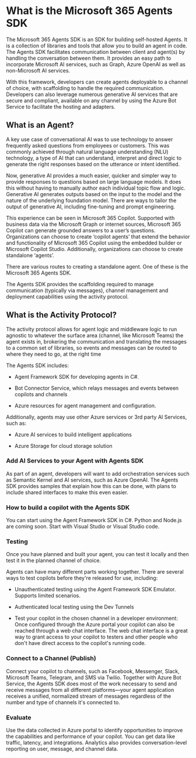 # What is the Microsoft 365 Agents SDK

The Microsoft 365 Agents SDK is an SDK for building self-hosted Agents. It is a collection of libraries and tools that allow you to build an agent in code. The Agents SDK facilitates communication between client and agent(s) by handling the conversation between them. It provides an easy path to incorporate Microsoft AI services, such as Graph, Azure OpenAI as well as non-Microsoft AI services.  

With this framework, developers can create agents deployable to a channel of choice, with scaffolding to handle the required communication. Developers can also leverage numerous generative AI services that are secure and compliant, available on any channel by using the Azure Bot Service to facilitate the hosting and adapters.  

## What is an Agent?

A key use case of conversational AI was to use technology to answer frequently asked questions from employees or customers. This was commonly achieved through natural language understanding (NLU) technology, a type of AI that can understand, interpret and direct logic to generate the right responses based on the utterance or intent identified.  

Now, generative AI provides a much easier, quicker and simpler way to provide responses to questions based on large language models. It does this without having to manually author each individual topic flow and logic. Generative AI generates outputs based on the input to the model and the nature of the underlying foundation model. There are ways to tailor the output of generative AI, including fine-tuning and prompt engineering. 

This experience can be seen in Microsoft 365 Copilot.  Supported with business data via the Microsoft Graph or internet sources, Microsoft 365 Copilot can generate grounded answers to a user’s questions. Organizations can choose to create ‘copilot agents’ that extend the behavior and functionality of Microsoft 365 Copilot using the embedded builder or Microsoft Copilot Studio. Additionally, organizations can choose to create standalone ‘agents’. 

There are various routes to creating a standalone agent. One of these is the Microsoft 365 Agents SDK.

The Agents SDK provides the scaffolding required to manage communication (typically via messages), channel management and deployment capabilities using the activity protocol. 

## What is the Activity Protocol?

The activity protocol allows for agent logic and middleware logic to run agnostic to whatever the surface area (channel, like Microsoft Teams) the agent exists in, brokering the communication and translating the messages to a common set of libraries, so events and messages can be routed to where they need to go, at the right time

The Agents SDK includes: 

- Agent Framework SDK for developing agents in C#. 

- Bot Connector Service, which relays messages and events between copilots and channels 

- Azure resources for agent management and configuration. 

Additionally, agents may use other Azure services or 3rd party AI Services, such as: 

- Azure AI services to build intelligent applications 

- Azure Storage for cloud storage solution 

### Add AI Services to your Agent with Agents SDK

As part of an agent, developers will want to add orchestration services such as Semantic Kernel and AI services, such as Azure OpenAI. The Agents SDK provides samples that explain how this can be done, with plans to include shared interfaces to make this even easier.  

### How to build a copilot with the Agents SDK

You can start using the Agent Framework SDK in C#. Python and Node.js are coming soon. Start with Visual Studio or Visual Studio code.  

### Testing 

Once you have planned and built your agent, you can test it locally and then test it in the planned channel of choice. 

Agents can have many different parts working together. There are several ways to test copilots before they're released for use, including:

- Unauthenticated testing using the Agent Framework SDK Emulator. Supports limited scenarios. 

- Authenticated local testing using the Dev Tunnels 

- Test your copilot in the chosen channel in a developer environment: Once configured through the Azure portal your copilot can also be reached through a web chat interface. The web chat interface is a great way to grant access to your copilot to testers and other people who don't have direct access to the copilot's running code. 

### Connect to a Channel (Publish) 

Connect your copilot to channels, such as Facebook, Messenger, Slack, Microsoft Teams, Telegram, and SMS via Twilio. Together with Azure Bot Service, the Agents SDK does most of the work necessary to send and receive messages from all different platforms—your agent application receives a unified, normalized stream of messages regardless of the number and type of channels it's connected to. 

### Evaluate 

Use the data collected in Azure portal to identify opportunities to improve the capabilities and performance of your copilot. You can get data like traffic, latency, and integrations. Analytics also provides conversation-level reporting on user, message, and channel data. 
